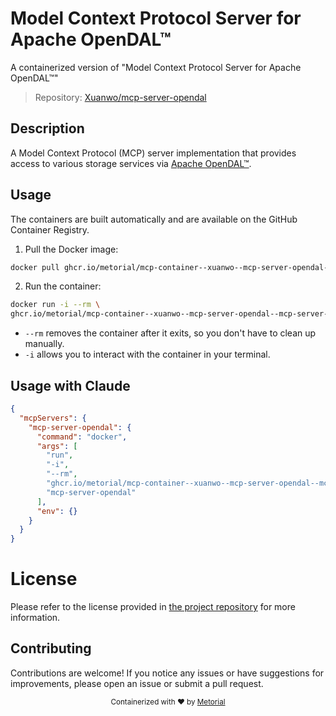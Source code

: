 
# Model Context Protocol Server for Apache OpenDAL™

A containerized version of "Model Context Protocol Server for Apache OpenDAL™"

> Repository: [Xuanwo/mcp-server-opendal](https://github.com/Xuanwo/mcp-server-opendal)

## Description

A Model Context Protocol (MCP) server implementation that provides access to various storage services via [Apache OpenDAL™](https://opendal.apache.org/).


## Usage

The containers are built automatically and are available on the GitHub Container Registry.

1. Pull the Docker image:

```bash
docker pull ghcr.io/metorial/mcp-container--xuanwo--mcp-server-opendal--mcp-server-opendal
```

2. Run the container:

```bash
docker run -i --rm \ 
ghcr.io/metorial/mcp-container--xuanwo--mcp-server-opendal--mcp-server-opendal  "mcp-server-opendal"
```

- `--rm` removes the container after it exits, so you don't have to clean up manually.
- `-i` allows you to interact with the container in your terminal.




## Usage with Claude

```json
{
  "mcpServers": {
    "mcp-server-opendal": {
      "command": "docker",
      "args": [
        "run",
        "-i",
        "--rm",
        "ghcr.io/metorial/mcp-container--xuanwo--mcp-server-opendal--mcp-server-opendal",
        "mcp-server-opendal"
      ],
      "env": {}
    }
  }
}
```

# License

Please refer to the license provided in [the project repository](https://github.com/Xuanwo/mcp-server-opendal) for more information.

## Contributing

Contributions are welcome! If you notice any issues or have suggestions for improvements, please open an issue or submit a pull request.

<div align="center">
  <sub>Containerized with ❤️ by <a href="https://metorial.com">Metorial</a></sub>
</div>
  